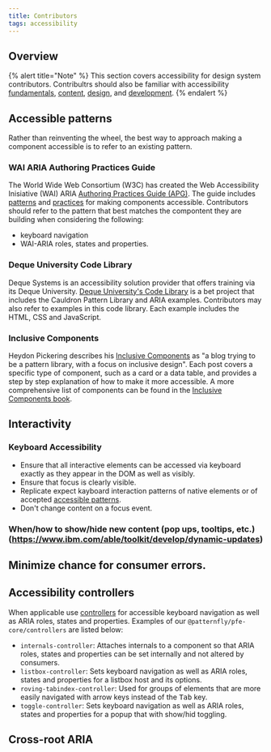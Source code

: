 ```yaml
---
title: Contributors
tags: accessibility
---
```


## Overview

{% alert title="Note" %}
This section covers accessibility for design system contributors. Contribultrs should also be familiar with accessibility [fundamentals](./fundamentals), [content](./content), [design](./design), and [development](./design).
{% endalert %}

## Accessible patterns

Rather than reinventing the wheel, the best way to approach making a component accessible is to refer to an existing pattern. 

### WAI ARIA Authoring Practices Guide

The World Wide Web Consortium (W3C) has created the Web Accessibility Inisiative (WAI) ARIA [Authoring Practices Guide (APG)](https://www.w3.org/WAI/ARIA/apg). The guide includes [patterns](https://www.w3.org/WAI/ARIA/apg/patterns/) and [practices](https://www.w3.org/WAI/ARIA/apg/practices/) for making components accessible. Contributors should refer to the pattern that best matches the compontent they are building when considering the following:
- keyboard navigation
- WAI-ARIA roles, states and properties.

### Deque University Code Library

Deque Systems is an accessibility solution provider that offers training via its Deque University. [Deque University's Code Library](https://dequeuniversity.com/library/) is a bet project that includes the Cauldron Pattern Library and ARIA examples. Contributors may also refer to examples in this code library. Each example includes the HTML, CSS and JavaScript.

### Inclusive Components

Heydon Pickering describes his [Inclusive Components](https://inclusive-components.design) as "a blog trying to be a pattern library, with a focus on inclusive design". Each post covers a specific type of component, such as a card or a data table, and provides a step by step explanation of how to make it more accessible. A more comprehensive list of components can be found in the [Inclusive Components book](http://book.inclusive-components.design/).

## Interactivity

### Keyboard Accessibility
- Ensure that all interactive elements can be accessed via keyboard exactly as they appear in the DOM as well as visibly.
- Ensure that focus is clearly visible.
- Replicate expect kayboard interaction patterns of native elements or of accepted [accessible patterns](#accessible-patterns).
- Don't change content on a focus event. 

### When/how to show/hide new content (pop ups, tooltips, etc.) (https://www.ibm.com/able/toolkit/develop/dynamic-updates)

## Minimize chance for consumer errors.

## Accessibility controllers

When applicable use [controllers](https://lit.dev/docs/api/controllers/) for accessible keyboard navigation as well as ARIA roles, states and properties. Examples of our `@patternfly/pfe-core/controllers` are listed below:

- `internals-controller`: Attaches internals to a component so that ARIA roles, states and properties can be set internally and not altered by consumers.
- `listbox-controller`: Sets keyboard navigation as well as ARIA roles, states and properties for a listbox host and its options.
- `roving-tabindex-controller`: Used for groups of elements that are more easily navigated with arrow keys instead of the <kbd>Tab</kbd> key.
- `toggle-controller`: Sets keyboard navigation as well as ARIA roles, states and properties for a popup that with show/hid toggling.

## Cross-root ARIA

